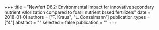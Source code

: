 +++
title = "Newfert D6.2: Environmental Impact for innovative secondary nutrient valorization compared to fossil nutrient based fertilizers"
date = 2018-01-01
authors = ["F. Kraus", "L. Conzelmann"]
publication_types = ["4"]
abstract = ""
selected = false
publication = ""
+++

